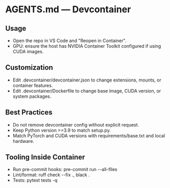 # AGENTS.md — Devcontainer

## Usage
- Open the repo in VS Code and "Reopen in Container".
- GPU: ensure the host has NVIDIA Container Toolkit configured if using CUDA images.

## Customization
- Edit .devcontainer/devcontainer.json to change extensions, mounts, or container features.
- Edit .devcontainer/Dockerfile to change base image, CUDA version, or system packages.

## Best Practices
- Do not remove devcontainer config without explicit request.
- Keep Python version >=3.9 to match setup.py.
- Match PyTorch and CUDA versions with requirements/base.txt and local hardware.

## Tooling Inside Container
- Run pre-commit hooks: pre-commit run --all-files
- Lint/format: ruff check --fix ., black .
- Tests: pytest tests -q

